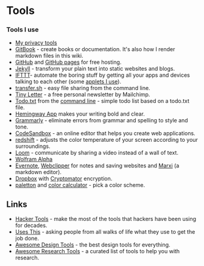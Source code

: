 # Tools

### Tools I use

* [My privacy tools](https://wiki.stojanow.com/privacy#what-i-use)
* [GitBook](https://www.gitbook.com) - create books or documentation. It's also how I render markdown files in this wiki.
* [GitHub](http://github.com/) and [GitHub pages](https://pages.github.com/) for free hosting.
* [Jekyll](https://jekyllrb.com/) - transform your plain text into static websites and blogs.
* [IFTTT](https://ifttt.com/)- automate the boring stuff by getting all your apps and devices talking to each other \(some [applets I use](https://wiki.stojanow.com/tools/ifttt)\).
* [transfer.sh](https://transfer.sh/) - easy file sharing from the command line.
* [Tiny Letter](https://github.com/psto/episteme/tree/bf7fe1e50e6e78b32f167343d2541fc195cb56b8/tinyletter.com) - a free personal newsletter by Mailchimp.
* [Todo.txt](http://todotxt.org/) from the [command line](https://github.com/todotxt/todo.txt-cli) - simple todo list based on a todo.txt file.
* [Hemingway App](https://hemingwayapp.com/) makes your writing bold and clear.
* [Grammarly](https://www.grammarly.com/) - eliminate errors from grammar and spelling to style and tone.
* [CodeSandbox](https://codesandbox.io) - an online editor that helps you create web applications.
* [redshift](https://github.com/jonls/redshift) - adjusts the color temperature of your screen according to your surroundings.
* [Loom](https://www.useloom.com/) - communicate by sharing a video instead of a wall of text.
* [Wolfram Alpha](https://www.wolframalpha.com/)
* [Evernote](https://evernote.com/), [Webclipper](https://evernote.com/features/webclipper) for notes and saving websites and [Marxi](http://marxi.co/) \(a markdown editor\).
* [Dropbox](https://www.dropbox.com) with [Cryptomator](https://cryptomator.org/) encryption.
* [paletton](http://paletton.com) and [color calculator](https://www.sessions.edu/color-calculator/) - pick a color scheme.

## Links

* [Hacker Tools](https://hacker-tools.github.io) - make the most of the tools that hackers have been using for decades.
* [Uses This](https://usesthis.com/) - asking people from all walks of life what they use to get the job done.
* [Awesome Design Tools](https://github.com/LisaDziuba/Awesome-Design-Tools) - the best design tools for everything.
* [Awesome Research Tools](https://github.com/emptymalei/awesome-research) - a curated list of tools to help you with research.
